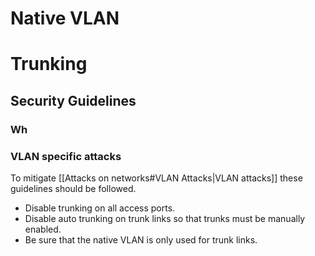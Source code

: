 # Native VLAN

# Trunking

## Security Guidelines

### Wh
### VLAN specific attacks
To mitigate [[Attacks on networks#VLAN Attacks|VLAN attacks]] these guidelines should be followed.
- Disable trunking on all access ports.
- Disable auto trunking on trunk links so that trunks must be manually enabled.
- Be sure that the native VLAN is only used for trunk links.